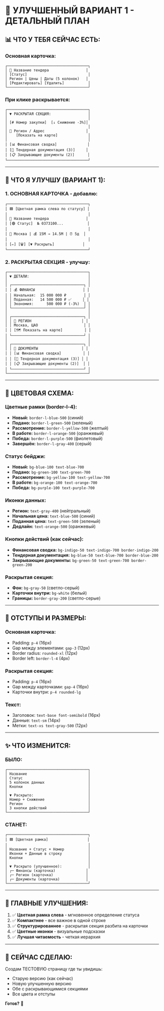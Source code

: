 # 🎨 УЛУЧШЕННЫЙ ВАРИАНТ 1 - ДЕТАЛЬНЫЙ ПЛАН

## 📊 ЧТО У ТЕБЯ СЕЙЧАС ЕСТЬ:

### Основная карточка:
```
┌─────────────────────────────────────┐
│ 📄 Название тендера                 │
│ [Статус]                            │
│ Регион | Цены | Даты (5 колонок)   │
│ [Редактировать] [Удалить]           │
└─────────────────────────────────────┘
```

### При клике раскрывается:
```
┌─────────────────────────────────────┐
│ ▼ РАСКРЫТАЯ СЕКЦИЯ:                 │
│                                     │
│ [# Номер закупки]  [↓ Снижение -3%]│
│                                     │
│ 📍 Регион / Адрес                   │
│    [Показать на карте]              │
│                                     │
│ [📊 Финансовая сводка]              │
│ [📄 Тендерная документация (3)]     │
│ [📋 Закрывающие документы (2)]      │
└─────────────────────────────────────┘
```

---

## 🎨 ЧТО Я УЛУЧШУ (ВАРИАНТ 1):

### 1. ОСНОВНАЯ КАРТОЧКА - добавлю:

```
┌─────────────────────────────────────┐
│ 🟦 [Цветная рамка слева по статусу] │
│                                     │
│ 📄 Название тендера                 │
│ [🟢 Статус]  № 0373100...           │
│                                     │
│ 📍 Москва | 💰 15M → 14.5M | ⏰ 5д  │
│                                     │
│ [✏️] [🗑️] [▼ Раскрыть]             │
└─────────────────────────────────────┘
```

### 2. РАСКРЫТАЯ СЕКЦИЯ - улучшу:

```
┌─────────────────────────────────────┐
│ ▼ ДЕТАЛИ:                           │
│                                     │
│ ┌─────────────────────────────────┐ │
│ │ 💰 ФИНАНСЫ                      │ │
│ │ Начальная:  15 000 000 ₽        │ │
│ │ Поданная:   14 500 000 ₽ ✅     │ │
│ │ Экономия:      500 000 ₽ (-3%)  │ │
│ └─────────────────────────────────┘ │
│                                     │
│ ┌─────────────────────────────────┐ │
│ │ 📍 РЕГИОН                       │ │
│ │ Москва, ЦАО                     │ │
│ │ [🗺️ Показать на карте]          │ │
│ └─────────────────────────────────┘ │
│                                     │
│ ┌─────────────────────────────────┐ │
│ │ 📎 ДОКУМЕНТЫ                    │ │
│ │ [📊 Финансовая сводка]          │ │
│ │ [📄 Тендерная документация (3)] │ │
│ │ [📋 Закрывающие документы (2)]  │ │
│ └─────────────────────────────────┘ │
└─────────────────────────────────────┘
```

---

## 🎨 ЦВЕТОВАЯ СХЕМА:

### Цветные рамки (border-l-4):
- **Новый:** `border-l-blue-500` (синий)
- **Подано:** `border-l-green-500` (зеленый)
- **Рассмотрение:** `border-l-yellow-500` (желтый)
- **В работе:** `border-l-orange-500` (оранжевый)
- **Победа:** `border-l-purple-500` (фиолетовый)
- **Завершён:** `border-l-gray-400` (серый)

### Статус бейджи:
- **Новый:** `bg-blue-100 text-blue-700`
- **Подано:** `bg-green-100 text-green-700`
- **Рассмотрение:** `bg-yellow-100 text-yellow-700`
- **В работе:** `bg-orange-100 text-orange-700`
- **Победа:** `bg-purple-100 text-purple-700`

### Иконки данных:
- **Регион:** `text-gray-400` (нейтральный)
- **Начальная цена:** `text-blue-500` (синий)
- **Поданная цена:** `text-green-500` (зеленый)
- **Дедлайн:** `text-orange-500` (оранжевый)

### Кнопки действий (как сейчас):
- **Финансовая сводка:** `bg-indigo-50 text-indigo-700 border-indigo-200`
- **Тендерная документация:** `bg-blue-50 text-blue-700 border-blue-200`
- **Закрывающие документы:** `bg-green-50 text-green-700 border-green-200`

### Раскрытая секция:
- **Фон:** `bg-gray-50` (светло-серый)
- **Карточки внутри:** `bg-white` (белый)
- **Границы:** `border-gray-200` (светло-серые)

---

## 📐 ОТСТУПЫ И РАЗМЕРЫ:

### Основная карточка:
- Padding: `p-4` (16px)
- Gap между элементами: `gap-3` (12px)
- Border radius: `rounded-xl` (12px)
- Border left: `border-l-4` (4px)

### Раскрытая секция:
- Padding: `p-4` (16px)
- Gap между карточками: `gap-4` (16px)
- Карточки внутри: `p-4 rounded-lg`

### Текст:
- Заголовок: `text-base font-semibold` (16px)
- Данные: `text-sm` (14px)
- Метки: `text-xs text-gray-500` (12px)

---

## ✨ ЧТО ИЗМЕНИТСЯ:

### БЫЛО:
```
┌─────────────────────────────────────┐
│ Название                            │
│ Статус                              │
│ 5 колонок данных                    │
│ Кнопки                              │
│                                     │
│ ▼ Раскрыто:                         │
│ Номер + Снижение                    │
│ Регион                              │
│ 3 кнопки действий                   │
└─────────────────────────────────────┘
```

### СТАНЕТ:
```
┌─────────────────────────────────────┐
│ 🟦 [Цветная рамка]                  │
│                                     │
│ Название + Статус + Номер           │
│ Иконки + Данные в строку            │
│ Кнопки                              │
│                                     │
│ ▼ Раскрыто (улучшенное):            │
│ ┌─ Финансы (карточка)              │
│ ┌─ Регион (карточка)               │
│ ┌─ Документы (карточка)            │
└─────────────────────────────────────┘
```

---

## 🎯 ГЛАВНЫЕ УЛУЧШЕНИЯ:

1. ✅ **Цветная рамка слева** - мгновенное определение статуса
2. ✅ **Компактнее** - все важное в одной строке
3. ✅ **Структурированнее** - раскрытая секция разбита на карточки
4. ✅ **Цветные иконки** - визуальные подсказки
5. ✅ **Лучшая читаемость** - четкая иерархия

---

## 🚀 СЕЙЧАС СДЕЛАЮ:

Создам ТЕСТОВУЮ страницу где ты увидишь:
- Старую версию (как сейчас)
- Новую улучшенную версию
- Обе с раскрывающимися секциями
- Все цвета и отступы

**Готов?** 🎨
